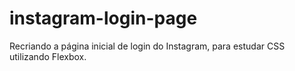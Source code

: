 # instagram-login-page
Recriando a página inicial de login do Instagram, para estudar CSS utilizando Flexbox.
